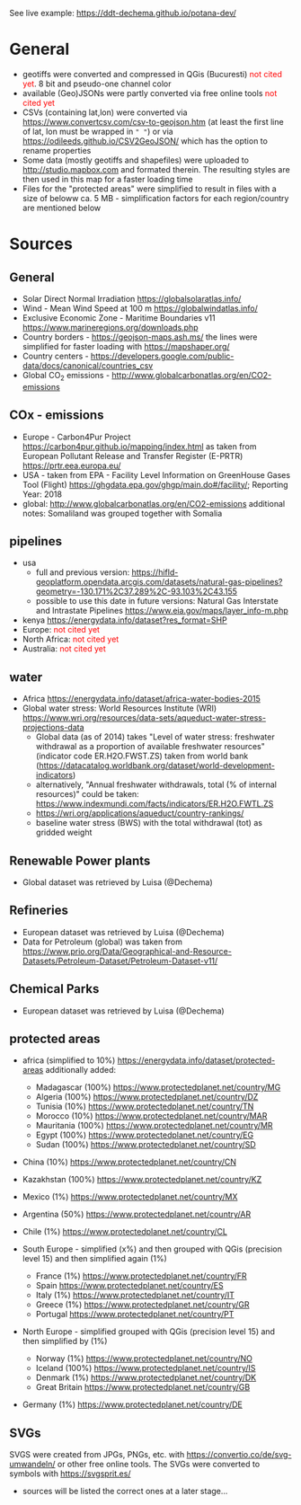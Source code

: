 See live example: https://ddt-dechema.github.io/potana-dev/

# General
* geotiffs were converted and compressed in QGis (Bucuresti) <span style="color:red">not cited yet</span>. 
8 bit and pseudo-one channel color
* available (Geo)JSONs were partly converted via free online tools <span style="color:red">not cited yet</span>
* CSVs (containing lat,lon) were converted via https://www.convertcsv.com/csv-to-geojson.htm (at least the first line of lat, lon must be wrapped in `" "`) or via https://odileeds.github.io/CSV2GeoJSON/ which has the option to rename properties
* Some data (mostly geotiffs and shapefiles) were uploaded to http://studio.mapbox.com and formated therein. The resulting styles are then used in this map for a faster loading time
* Files for the "protected areas" were simplified to result in files with a size of beloww ca. 5 MB - simplification factors for each region/country are mentioned below

# Sources
## General
* Solar Direct Normal Irradiation https://globalsolaratlas.info/
* Wind - Mean Wind Speed at 100 m https://globalwindatlas.info/
* Exclusive Economic Zone - Maritime Boundaries v11 https://www.marineregions.org/downloads.php
* Country borders - https://geojson-maps.ash.ms/
the lines were simplified for faster loading with https://mapshaper.org/  
* Country centers - https://developers.google.com/public-data/docs/canonical/countries_csv
* Global CO<sub>2</sub> emissions - http://www.globalcarbonatlas.org/en/CO2-emissions

## COx - emissions 
* Europe - Carbon4Pur Project https://carbon4pur.github.io/mapping/index.html
as taken from European Pollutant Release and Transfer Register (E-PRTR) https://prtr.eea.europa.eu/
* USA - taken from EPA - Facility Level Information on GreenHouse Gases Tool (Flight) https://ghgdata.epa.gov/ghgp/main.do#/facility/; Reporting Year: 2018
* global: http://www.globalcarbonatlas.org/en/CO2-emissions
  additional notes: Somaliland was grouped together with Somalia


## pipelines
* usa 
  * full and previous version: https://hifld-geoplatform.opendata.arcgis.com/datasets/natural-gas-pipelines?geometry=-130.171%2C37.289%2C-93.103%2C43.155
  * possible to use this date in future versions: 
  Natural Gas Interstate and Intrastate Pipelines https://www.eia.gov/maps/layer_info-m.php
* kenya https://energydata.info/dataset?res_format=SHP
* Europe: <span style="color:red">not cited yet</span>
* North Africa: <span style="color:red">not cited yet</span>
* Australia: <span style="color:red">not cited yet</span>


## water
* Africa https://energydata.info/dataset/africa-water-bodies-2015
* Global water stress: World Resources Institute (WRI) https://www.wri.org/resources/data-sets/aqueduct-water-stress-projections-data
  * Global data (as of 2014) takes "Level of water stress: freshwater withdrawal as a proportion of available freshwater resources" (indicator code ER.H2O.FWST.ZS)
  taken from world bank (https://datacatalog.worldbank.org/dataset/world-development-indicators)
  * alternatively, "Annual freshwater withdrawals, total (% of internal resources)" could be taken: https://www.indexmundi.com/facts/indicators/ER.H2O.FWTL.ZS 
  * https://wri.org/applications/aqueduct/country-rankings/
  * baseline water stress (BWS) with the total withdrawal (tot) as gridded weight

## Renewable Power plants
* Global dataset was retrieved by Luisa (@Dechema)

## Refineries
* European dataset was retrieved by Luisa (@Dechema)
* Data for Petroleum (global) was taken from https://www.prio.org/Data/Geographical-and-Resource-Datasets/Petroleum-Dataset/Petroleum-Dataset-v11/

## Chemical Parks
* European dataset was retrieved by Luisa (@Dechema)

## protected areas
* africa (simplified to 10%) https://energydata.info/dataset/protected-areas 
additionally added: 
  * Madagascar (100%) https://www.protectedplanet.net/country/MG
  * Algeria (100%) https://www.protectedplanet.net/country/DZ
  * Tunisia (10%) https://www.protectedplanet.net/country/TN
  * Morocco (10%)  https://www.protectedplanet.net/country/MAR
  * Mauritania (100%) https://www.protectedplanet.net/country/MR
  * Egypt (100%) https://www.protectedplanet.net/country/EG
  * Sudan (100%) https://www.protectedplanet.net/country/SD

* China (10%) https://www.protectedplanet.net/country/CN
* Kazakhstan (100%) https://www.protectedplanet.net/country/KZ
* Mexico (1%) https://www.protectedplanet.net/country/MX
* Argentina (50%) https://www.protectedplanet.net/country/AR
* Chile (1%) https://www.protectedplanet.net/country/CL
* South Europe - simplified (x%) and then grouped with QGis (precision level 15) and then simplified again (1%)
  * France (1%) https://www.protectedplanet.net/country/FR
  * Spain https://www.protectedplanet.net/country/ES
  * Italy (1%) https://www.protectedplanet.net/country/IT
  * Greece (1%) https://www.protectedplanet.net/country/GR
  * Portugal https://www.protectedplanet.net/country/PT
* North Europe - simplified grouped with QGis (precision level 15) and then simplified by (1%)
  * Norway (1%) https://www.protectedplanet.net/country/NO
  * Iceland (100%) https://www.protectedplanet.net/country/IS
  * Denmark (1%) https://www.protectedplanet.net/country/DK
  * Great Britain https://www.protectedplanet.net/country/GB 
* Germany (1%) https://www.protectedplanet.net/country/DE



## SVGs
SVGS were created from JPGs, PNGs, etc. with https://convertio.co/de/svg-umwandeln/ or other free online tools.
The SVGs were converted to symbols with  https://svgsprit.es/
* sources will be listed the correct ones at a later stage...